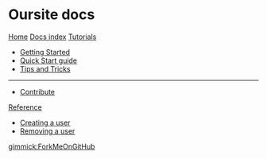 # Oursite docs

[Home](https://object.net/)
[Docs index](/mdwiki)
[Tutorials]()

 * [Getting Started](tut_getting_started.md)
 * [Quick Start guide](tut_quick_start_guide.md)
 * [Tips and Tricks](tut_tips_and_tricks.md)
 - - - -
 * [Contribute](tut_contribute.md)


[Reference]()

 * [Creating a user](ref_create.md)
 * [Removing a user](ref_remove.md)

[gimmick:ForkMeOnGitHub](https://github.com/fabriciomurta/mdwiki)